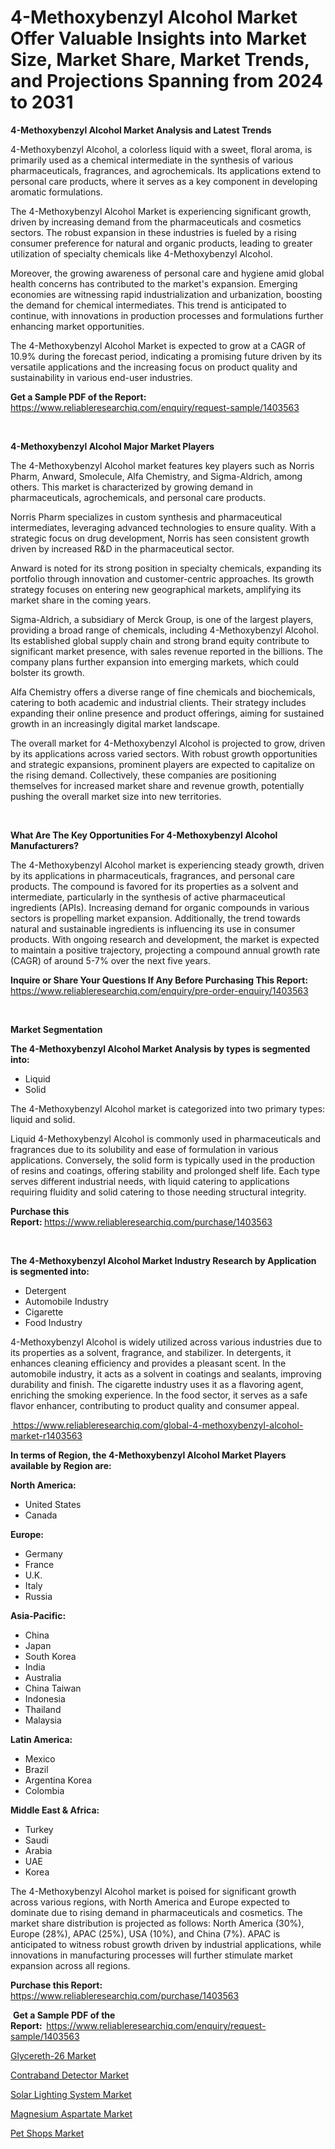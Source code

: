 <p><h1>4-Methoxybenzyl Alcohol Market Offer Valuable Insights into Market Size, Market Share, Market Trends, and Projections Spanning from 2024 to 2031</h1></p><p><strong>4-Methoxybenzyl Alcohol Market Analysis and Latest Trends</strong></p>
<p><p>4-Methoxybenzyl Alcohol, a colorless liquid with a sweet, floral aroma, is primarily used as a chemical intermediate in the synthesis of various pharmaceuticals, fragrances, and agrochemicals. Its applications extend to personal care products, where it serves as a key component in developing aromatic formulations.</p><p>The 4-Methoxybenzyl Alcohol Market is experiencing significant growth, driven by increasing demand from the pharmaceuticals and cosmetics sectors. The robust expansion in these industries is fueled by a rising consumer preference for natural and organic products, leading to greater utilization of specialty chemicals like 4-Methoxybenzyl Alcohol. </p><p>Moreover, the growing awareness of personal care and hygiene amid global health concerns has contributed to the market's expansion. Emerging economies are witnessing rapid industrialization and urbanization, boosting the demand for chemical intermediates. This trend is anticipated to continue, with innovations in production processes and formulations further enhancing market opportunities. </p><p>The 4-Methoxybenzyl Alcohol Market is expected to grow at a CAGR of 10.9% during the forecast period, indicating a promising future driven by its versatile applications and the increasing focus on product quality and sustainability in various end-user industries.</p></p>
<p><strong>Get a Sample PDF of the Report:&nbsp;</strong> <a href="https://www.reliableresearchiq.com/enquiry/request-sample/1403563?utm_campaign=1461&utm_medium=2&utm_source=Github&utm_content=ia&utm_term=23102024&utm_id=4-methoxybenzyl-alcohol">https://www.reliableresearchiq.com/enquiry/request-sample/1403563</a></p>
<p>&nbsp;</p>
<p><strong>4-Methoxybenzyl Alcohol Major Market Players</strong></p>
<p><p>The 4-Methoxybenzyl Alcohol market features key players such as Norris Pharm, Anward, Smolecule, Alfa Chemistry, and Sigma-Aldrich, among others. This market is characterized by growing demand in pharmaceuticals, agrochemicals, and personal care products. </p><p>Norris Pharm specializes in custom synthesis and pharmaceutical intermediates, leveraging advanced technologies to ensure quality. With a strategic focus on drug development, Norris has seen consistent growth driven by increased R&D in the pharmaceutical sector.</p><p>Anward is noted for its strong position in specialty chemicals, expanding its portfolio through innovation and customer-centric approaches. Its growth strategy focuses on entering new geographical markets, amplifying its market share in the coming years.</p><p>Sigma-Aldrich, a subsidiary of Merck Group, is one of the largest players, providing a broad range of chemicals, including 4-Methoxybenzyl Alcohol. Its established global supply chain and strong brand equity contribute to significant market presence, with sales revenue reported in the billions. The company plans further expansion into emerging markets, which could bolster its growth.</p><p>Alfa Chemistry offers a diverse range of fine chemicals and biochemicals, catering to both academic and industrial clients. Their strategy includes expanding their online presence and product offerings, aiming for sustained growth in an increasingly digital market landscape.</p><p>The overall market for 4-Methoxybenzyl Alcohol is projected to grow, driven by its applications across varied sectors. With robust growth opportunities and strategic expansions, prominent players are expected to capitalize on the rising demand. Collectively, these companies are positioning themselves for increased market share and revenue growth, potentially pushing the overall market size into new territories.</p></p>
<p>&nbsp;</p>
<p><strong>What Are The Key Opportunities For 4-Methoxybenzyl Alcohol Manufacturers?</strong></p>
<p><p>The 4-Methoxybenzyl Alcohol market is experiencing steady growth, driven by its applications in pharmaceuticals, fragrances, and personal care products. The compound is favored for its properties as a solvent and intermediate, particularly in the synthesis of active pharmaceutical ingredients (APIs). Increasing demand for organic compounds in various sectors is propelling market expansion. Additionally, the trend towards natural and sustainable ingredients is influencing its use in consumer products. With ongoing research and development, the market is expected to maintain a positive trajectory, projecting a compound annual growth rate (CAGR) of around 5-7% over the next five years.</p></p>
<p><strong>Inquire or Share Your Questions If Any Before Purchasing This Report:</strong> <a href="https://www.reliableresearchiq.com/enquiry/pre-order-enquiry/1403563?utm_campaign=1461&utm_medium=2&utm_source=Github&utm_content=ia&utm_term=23102024&utm_id=4-methoxybenzyl-alcohol">https://www.reliableresearchiq.com/enquiry/pre-order-enquiry/1403563</a></p>
<p>&nbsp;</p>
<p><strong>Market Segmentation</strong></p>
<p><strong>The 4-Methoxybenzyl Alcohol Market Analysis by types is segmented into:</strong></p>
<p><ul><li>Liquid</li><li>Solid</li></ul></p>
<p><p>The 4-Methoxybenzyl Alcohol market is categorized into two primary types: liquid and solid. </p><p>Liquid 4-Methoxybenzyl Alcohol is commonly used in pharmaceuticals and fragrances due to its solubility and ease of formulation in various applications. Conversely, the solid form is typically used in the production of resins and coatings, offering stability and prolonged shelf life. Each type serves different industrial needs, with liquid catering to applications requiring fluidity and solid catering to those needing structural integrity.</p></p>
<p><strong>Purchase this Report:&nbsp;</strong><a href="https://www.reliableresearchiq.com/purchase/1403563?utm_campaign=1461&utm_medium=2&utm_source=Github&utm_content=ia&utm_term=23102024&utm_id=4-methoxybenzyl-alcohol">https://www.reliableresearchiq.com/purchase/1403563</a></p>
<p>&nbsp;</p>
<p><strong>The 4-Methoxybenzyl Alcohol Market Industry Research by Application is segmented into:</strong></p>
<p><ul><li>Detergent</li><li>Automobile Industry</li><li>Cigarette</li><li>Food Industry</li></ul></p>
<p><p>4-Methoxybenzyl Alcohol is widely utilized across various industries due to its properties as a solvent, fragrance, and stabilizer. In detergents, it enhances cleaning efficiency and provides a pleasant scent. In the automobile industry, it acts as a solvent in coatings and sealants, improving durability and finish. The cigarette industry uses it as a flavoring agent, enriching the smoking experience. In the food sector, it serves as a safe flavor enhancer, contributing to product quality and consumer appeal.</p></p>
<p><a href="https://www.reliableresearchiq.com/global-4-methoxybenzyl-alcohol-market-r1403563?utm_campaign=1461&utm_medium=2&utm_source=Github&utm_content=ia&utm_term=23102024&utm_id=4-methoxybenzyl-alcohol">&nbsp;https://www.reliableresearchiq.com/global-4-methoxybenzyl-alcohol-market-r1403563</a></p>
<p><strong>In terms of Region, the 4-Methoxybenzyl Alcohol Market Players available by Region are:</strong></p>
<p>
    <p> <strong> North America: </strong>
        <ul>
            <li>United States</li>
            <li>Canada</li>
        </ul>
        </p> 
    <p> <strong> Europe: </strong>
        <ul>
            <li>Germany</li>
            <li>France</li>
            <li>U.K.</li>
            <li>Italy</li>
            <li>Russia</li>
        </ul>
        </p> 
    <p> <strong> Asia-Pacific: </strong>
        <ul>
            <li>China</li>
            <li>Japan</li>
            <li>South Korea</li>
            <li>India</li>
            <li>Australia</li>
            <li>China Taiwan</li>
            <li>Indonesia</li>
            <li>Thailand</li>
            <li>Malaysia</li>
        </ul>
        </p> 
    <p> <strong> Latin America: </strong>
        <ul>
            <li>Mexico</li>
            <li>Brazil</li>
            <li>Argentina Korea</li>
            <li>Colombia</li>
        </ul>
        </p> 
    <p> <strong> Middle East & Africa: </strong>
        <ul>
            <li>Turkey</li>
            <li>Saudi</li>
            <li>Arabia</li>
            <li>UAE</li>
            <li>Korea</li>
        </ul>
    </p>
    </p>
<p><p>The 4-Methoxybenzyl Alcohol market is poised for significant growth across various regions, with North America and Europe expected to dominate due to rising demand in pharmaceuticals and cosmetics. The market share distribution is projected as follows: North America (30%), Europe (28%), APAC (25%), USA (10%), and China (7%). APAC is anticipated to witness robust growth driven by industrial applications, while innovations in manufacturing processes will further stimulate market expansion across all regions.</p></p>
<p><strong>Purchase this Report: </strong><a href="https://www.reliableresearchiq.com/purchase/1403563?utm_campaign=1461&utm_medium=2&utm_source=Github&utm_content=ia&utm_term=23102024&utm_id=4-methoxybenzyl-alcohol">https://www.reliableresearchiq.com/purchase/1403563</a></p>
<p>&nbsp;<strong>Get a Sample PDF of the Report:&nbsp;&nbsp;</strong><a href="https://www.reliableresearchiq.com/enquiry/request-sample/1403563?utm_campaign=1461&utm_medium=2&utm_source=Github&utm_content=ia&utm_term=23102024&utm_id=4-methoxybenzyl-alcohol">https://www.reliableresearchiq.com/enquiry/request-sample/1403563</a></p>
<p><strong></strong></p>
<p><p><a href="https://github.com/dave2as/Market-Research-Report-List-1/blob/main/glycereth-26-market.md?utm_campaign=1461&utm_medium=2&utm_source=Github&utm_content=ia&utm_term=23102024&utm_id=4-methoxybenzyl-alcohol">Glycereth-26 Market</a></p><p><a href="https://issuu.com/reportprime-2/docs/contraband-detector-market-size-203_9c67efb0466c36?utm_campaign=1461&utm_medium=2&utm_source=Github&utm_content=ia&utm_term=23102024&utm_id=4-methoxybenzyl-alcohol">Contraband Detector Market</a></p><p><a href="https://issuu.com/reportprime-2/docs/solar-lighting-system-market-size-2_6020fdb90d816e?utm_campaign=1461&utm_medium=2&utm_source=Github&utm_content=ia&utm_term=23102024&utm_id=4-methoxybenzyl-alcohol">Solar Lighting System Market</a></p><p><a href="https://github.com/seemagartingsvo/Market-Research-Report-List-1/blob/main/magnesium-aspartate-market.md?utm_campaign=1461&utm_medium=2&utm_source=Github&utm_content=ia&utm_term=23102024&utm_id=4-methoxybenzyl-alcohol">Magnesium Aspartate Market</a></p><p><a href="https://www.linkedin.com/pulse/pet-shops-market-outlook-current-assessment-future-projections-dsj8c?utm_campaign=1461&utm_medium=2&utm_source=Github&utm_content=ia&utm_term=23102024&utm_id=4-methoxybenzyl-alcohol">Pet Shops Market</a></p></p>